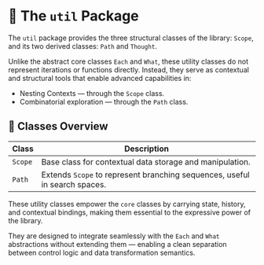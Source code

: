# 🧰 The `util` Package

The `util` package provides the three structural classes of the library: `Scope`, and its two derived classes: `Path` and `Thought`.

Unlike the abstract core classes `Each` and `What`, these utility classes do not represent iterations or functions directly. Instead, they serve as contextual and structural tools that enable advanced capabilities in:

- Nesting Contexts — through the `Scope` class.
- Combinatorial exploration — through the `Path` class.

## 🔧 Classes Overview

| Class     | Description                                                                 |
|----------|---------------------------------------------------------------------------------|
| `Scope`  | Base class for contextual data storage and manipulation.                   |
| `Path`   | Extends `Scope` to represent branching sequences, useful in search spaces. |

These utility classes empower the `core` classes by carrying state, history, and contextual bindings, making them essential to the expressive power of the library.

They are designed to integrate seamlessly with the `Each` and `What` abstractions without extending them — enabling a clean separation between control logic and data transformation semantics.
